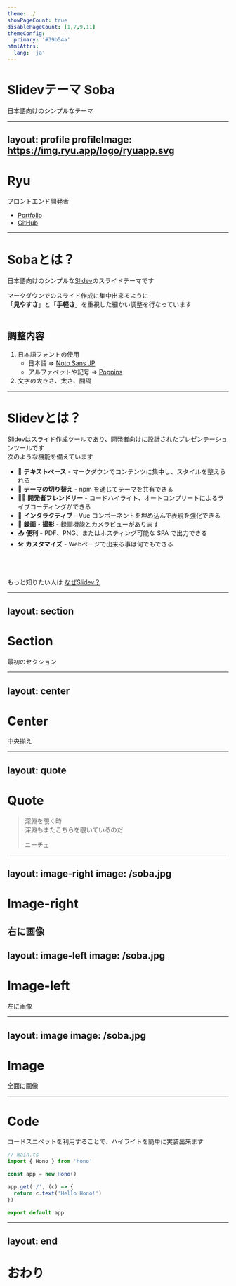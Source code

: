 ```yaml
---
theme: ./
showPageCount: true
disablePageCount: [1,7,9,11]
themeConfig:
  primary: '#39b54a'
htmlAttrs:
  lang: 'ja'
---
```


# Slidevテーマ Soba

日本語向けのシンプルなテーマ

---
layout: profile
profileImage: https://img.ryu.app/logo/ryuapp.svg
---

# Ryu
フロントエンド開発者
- [Portfolio](https://www.ryu.app)
- [GitHub](https://github.com/ryuapp/)

---

# Sobaとは？
日本語向けのシンプルな[Slidev](https://github.com/slidevjs/slidev)のスライドテーマです

マークダウンでのスライド作成に集中出来るように  
「**見やすさ**」と「__手軽さ__」を重視した細かい調整を行なっています  
<br>
## 調整内容
1. 日本語フォントの使用
    - 日本語 ⇒ [Noto Sans JP](https://fonts.google.com/noto/specimen/Noto+Sans+JP)
    - アルファベットや記号 ⇒ [Poppins](https://fonts.google.com/specimen/Poppins)
2. 文字の大きさ、太さ、間隔


---

# Slidevとは？

Slidevはスライド作成ツールであり、開発者向けに設計されたプレゼンテーションツールです  
次のような機能を備えています

- 📝 **テキストベース** - マークダウンでコンテンツに集中し、スタイルを整えられる
- 🎨 **テーマの切り替え** - npm を通じてテーマを共有できる
- 🧑‍💻 **開発者フレンドリー** - コードハイライト、オートコンプリートによるライブコーディングができる
- 🤹 **インタラクティブ** - Vue コンポーネントを埋め込んで表現を強化できる
- 🎥 **録画・撮影** -  録画機能とカメラビューがあります
- 📤 **便利** - PDF、PNG、またはホスティング可能な SPA で出力できる
- 🛠 **カスタマイズ** - Webページで出来る事は何でもできる

<br>
<br>

もっと知りたい人は [なぜSlidev？](https://ja.sli.dev/guide/why.html)

---
layout: section
---

# Section
最初のセクション

---
layout: center
---

# Center
中央揃え

---
layout: quote
---

# Quote
<blockquote>
  <p>
  深淵を覗く時<br />
  深淵もまたこちらを覗いているのだ
  </p>
<footer>ニーチェ</footer>
</blockquote>

---
layout: image-right
image: /soba.jpg
---

# Image-right
右に画像
---
layout: image-left
image: /soba.jpg
---

# Image-left
左に画像

---
layout: image
image: /soba.jpg
---

# Image
全面に画像

---

# Code
コードスニペットを利用することで、ハイライトを簡単に実装出来ます
```ts {|4|6-8|}
// main.ts
import { Hono } from 'hono'

const app = new Hono()

app.get('/', (c) => {
  return c.text('Hello Hono!')
})

export default app
```

---
layout: end
---

# おわり
